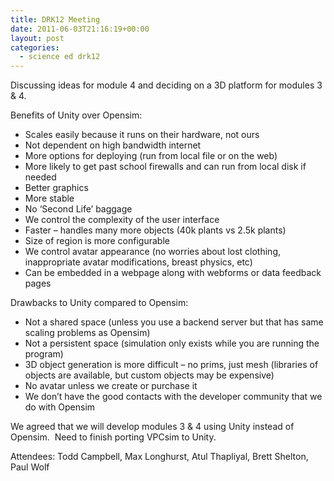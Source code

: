 ```yaml
---
title: DRK12 Meeting
date: 2011-06-03T21:16:19+00:00
layout: post
categories:
  - science ed drk12
---
```

Discussing ideas for module 4 and deciding on a 3D platform for modules 3 & 4.

Benefits of Unity over Opensim:

  * Scales easily because it runs on their hardware, not ours
  * Not dependent on high bandwidth internet
  * More options for deploying (run from local file or on the web)
  * More likely to get past school firewalls and can run from local disk if needed
  * Better graphics
  * More stable
  * No ‘Second Life’ baggage
  * We control the complexity of the user interface
  * Faster – handles many more objects (40k plants vs 2.5k plants)
  * Size of region is more configurable
  * We control avatar appearance (no worries about lost clothing, inappropriate avatar modifications, breast physics, etc)
  * Can be embedded in a webpage along with webforms or data feedback pages

Drawbacks to Unity compared to Opensim:

  * Not a shared space (unless you use a backend server but that has same scaling problems as Opensim)
  * Not a persistent space (simulation only exists while you are running the program)
  * 3D object generation is more difficult – no prims, just mesh (libraries of objects are available, but custom objects may be expensive)
  * No avatar unless we create or purchase it
  * We don’t have the good contacts with the developer community that we do with Opensim

We agreed that we will develop modules 3 & 4 using Unity instead of Opensim.  Need to finish porting VPCsim to Unity.

Attendees: Todd Campbell, Max Longhurst, Atul Thapliyal, Brett Shelton, Paul Wolf

&nbsp;
